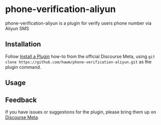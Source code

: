 # phone-verification-aliyun

phone-verification-aliyun is a plugin for verify users phone number via Aliyun SMS

## Installation

Follow [Install a Plugin](https://meta.discourse.org/t/install-a-plugin/19157)
how-to from the official Discourse Meta, using `git clone https://github.com/hawm/phone-verification-aliyun.git`
as the plugin command.

## Usage

## Feedback

If you have issues or suggestions for the plugin, please bring them up on
[Discourse Meta](https://meta.discourse.org).

